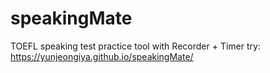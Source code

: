 # speakingMate
TOEFL speaking test practice tool with Recorder + Timer
try: https://yunjeongiya.github.io/speakingMate/
